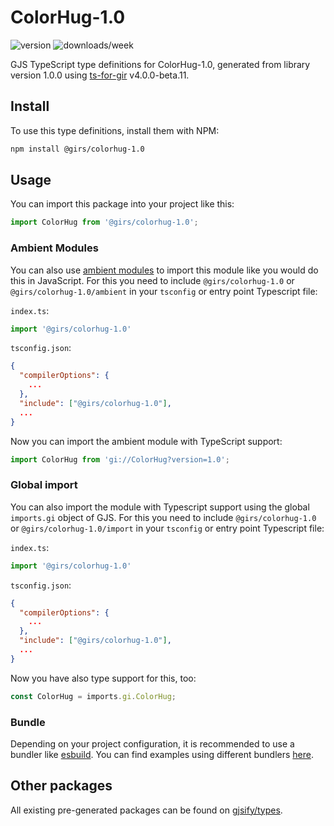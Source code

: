 
# ColorHug-1.0

![version](https://img.shields.io/npm/v/@girs/colorhug-1.0)
![downloads/week](https://img.shields.io/npm/dw/@girs/colorhug-1.0)


GJS TypeScript type definitions for ColorHug-1.0, generated from library version 1.0.0 using [ts-for-gir](https://github.com/gjsify/ts-for-gir) v4.0.0-beta.11.


## Install

To use this type definitions, install them with NPM:
```bash
npm install @girs/colorhug-1.0
```

## Usage

You can import this package into your project like this:
```ts
import ColorHug from '@girs/colorhug-1.0';
```

### Ambient Modules

You can also use [ambient modules](https://github.com/gjsify/ts-for-gir/tree/main/packages/cli#ambient-modules) to import this module like you would do this in JavaScript.
For this you need to include `@girs/colorhug-1.0` or `@girs/colorhug-1.0/ambient` in your `tsconfig` or entry point Typescript file:

`index.ts`:
```ts
import '@girs/colorhug-1.0'
```

`tsconfig.json`:
```json
{
  "compilerOptions": {
    ...
  },
  "include": ["@girs/colorhug-1.0"],
  ...
}
```

Now you can import the ambient module with TypeScript support: 

```ts
import ColorHug from 'gi://ColorHug?version=1.0';
```

### Global import

You can also import the module with Typescript support using the global `imports.gi` object of GJS.
For this you need to include `@girs/colorhug-1.0` or `@girs/colorhug-1.0/import` in your `tsconfig` or entry point Typescript file:

`index.ts`:
```ts
import '@girs/colorhug-1.0'
```

`tsconfig.json`:
```json
{
  "compilerOptions": {
    ...
  },
  "include": ["@girs/colorhug-1.0"],
  ...
}
```

Now you have also type support for this, too:

```ts
const ColorHug = imports.gi.ColorHug;
```

### Bundle

Depending on your project configuration, it is recommended to use a bundler like [esbuild](https://esbuild.github.io/). You can find examples using different bundlers [here](https://github.com/gjsify/ts-for-gir/tree/main/examples).

## Other packages

All existing pre-generated packages can be found on [gjsify/types](https://github.com/gjsify/types).


